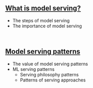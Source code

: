 
## [What is model serving?](what-is-model-serving.md)

- The steps of model serving
- The importance of model serving

</br>

## [Model serving patterns](model-serving-patterns.md)
- The value of model serving patterns
- ML serving patterns
    - Serving philosophy patterns
    - Patterns of serving approaches

</br>
